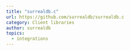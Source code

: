 ```yaml
---
title: "surrealdb.c"
url: https://github.com/surrealdb/surrealdb.c
category: Client libraries
author: surrealdb
topics:
  - integrations
---
```


